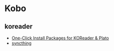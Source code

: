 # Kobo

## koreader

- [	One-Click Install Packages for KOReader & Plato](https://www.mobileread.com/forums/showthread.php?t=314220)
- [syncthing](https://github.com/jasonchoimtt/koreader-syncthing)

